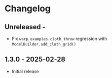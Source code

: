 # Changelog

## Unreleased -
- Fix `warp_examples.cloth_throw` regression with `ModelBuilder.add_cloth_grid()`

## 1.3.0 - 2025-02-28
- Initial release

